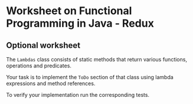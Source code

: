 # Worksheet on Functional Programming in Java - Redux

## Optional worksheet

The `Lambdas` class consists of static methods that return various functions, operations and predicates.

Your task is to implement the `ToDo` section of that class using lambda expressions and method references. 

To verify your implementation run the corresponding tests.
